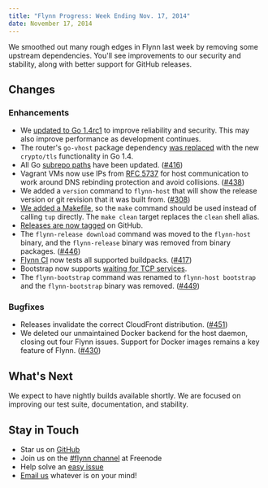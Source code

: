 ```yaml
---
title: "Flynn Progress: Week Ending Nov. 17, 2014"
date: November 17, 2014
---
```


We smoothed out many rough edges in Flynn last week by removing some upstream dependencies. You'll see improvements to our security and stability, along with better support for GitHub releases.

## Changes

### Enhancements

- We [updated to Go 1.4rc1](https://github.com/flynnbase/flynn/pull/468) to improve reliability and security. This may also improve performance as development continues.
- The router's `go-vhost` package dependency [was replaced](https://github.com/flynnbase/flynn/pull/415) with the new `crypto/tls` functionality in Go 1.4.
- All Go [subrepo paths](https://groups.google.com/forum/#!topic/golang-announce/eD8dh3T9yyA) have been updated. ([#416](https://github.com/flynnbase/flynn/pull/416))
- Vagrant VMs now use IPs from [RFC 5737](http://tools.ietf.org/html/rfc5737)
  for host communication to work around DNS rebinding protection and avoid
  collisions. ([#438](https://github.com/flynnbase/flynn/pull/438))
- We added a `version` command to `flynn-host` that will show the release version or git
  revision that it was built from. ([#308](https://github.com/flynnbase/flynn/pull/308))
- [We added a Makefile](https://github.com/flynnbase/flynn/pull/435), so the `make` command should be used instead of calling `tup` directly. The `make clean` target replaces the `clean` shell alias.
- [Releases are now tagged](https://github.com/flynnbase/flynn/pull/440) on GitHub.
- The `flynn-release download` command was moved to the `flynn-host`
  binary, and the `flynn-release` binary was removed from binary packages. ([#446](https://github.com/flynnbase/flynn/pull/446))
- [Flynn CI](https://ci.flynn.io) now tests all supported buildpacks. ([#417](https://github.com/flynnbase/flynn/pull/417))
- Bootstrap now supports [waiting for TCP services](https://github.com/flynnbase/flynn/pull/417).
- The `flynn-bootstrap` command was renamed to `flynn-host bootstrap` and the `flynn-bootstrap` binary was removed. ([#449](https://github.com/flynnbase/flynn/pull/449))

### Bugfixes

- Releases invalidate the correct CloudFront distribution. ([#451](https://github.com/flynnbase/flynn/pull/451))
- We deleted our unmaintained Docker backend for the host daemon, closing out four Flynn issues. Support for Docker images remains a key feature of Flynn. ([#430](https://github.com/flynnbase/flynn/pull/430))

## What's Next

We expect to have nightly builds available shortly. We are focused on improving our test suite, documentation, and stability.

## Stay in Touch

* Star us on [GitHub](https://github.com/flynnbase/flynn)
* Join us on the [#flynn channel](http://webchat.freenode.net?channels=%23flynn) at Freenode
* Help solve an [easy issue](https://github.com/flynnbase/flynn/labels/easy)
* [Email us](mailto:contact@flynn.io) whatever is on your mind!
